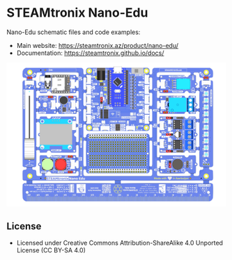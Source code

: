 # STEAMtronix Nano-Edu

Nano-Edu schematic files and code examples:
- Main website: https://steamtronix.az/product/nano-edu/
- Documentation: https://steamtronix.github.io/docs/ 

![Nano-Edu revB](docs/nano-edu-revB.png)


## License
* Licensed under Creative Commons Attribution-ShareAlike 4.0 Unported License (CC BY-SA 4.0)
